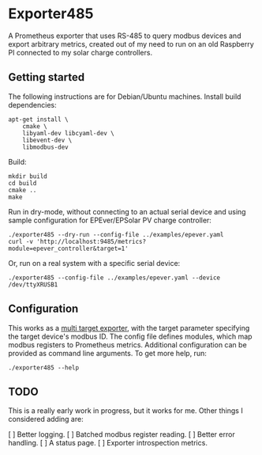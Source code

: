 # Exporter485

A Prometheus exporter that uses RS-485 to query modbus devices and export arbitrary metrics, created out of my need to
run on an old Raspberry PI connected to my solar charge controllers.

## Getting started

The following instructions are for Debian/Ubuntu machines. Install build dependencies:

    apt-get install \
        cmake \
        libyaml-dev libcyaml-dev \
        libevent-dev \
        libmodbus-dev

Build:

    mkdir build
    cd build
    cmake ..
    make

Run in dry-mode, without connecting to an actual serial device and using sample configuration for EPEver/EPSolar PV
charge controller:

    ./exporter485 --dry-run --config-file ../examples/epever.yaml
    curl -v 'http://localhost:9485/metrics?module=epever_controller&target=1'

Or, run on a real system with a specific serial device:

    ./exporter485 --config-file ../examples/epever.yaml --device /dev/ttyXRUSB1

## Configuration

This works as a [multi target exporter](https://prometheus.io/docs/guides/multi-target-exporter/), with the target
parameter specifying the target device's modbus ID.
The config file defines modules, which map modbus registers to Prometheus metrics.
Additional configuration can be provided as command line arguments. To get more help, run:

    ./exporter485 --help

## TODO

This is a really early work in progress, but it works for me. Other things I considered adding are:

[ ] Better logging.
[ ] Batched modbus register reading.
[ ] Better error handling.
[ ] A status page.
[ ] Exporter introspection metrics.
